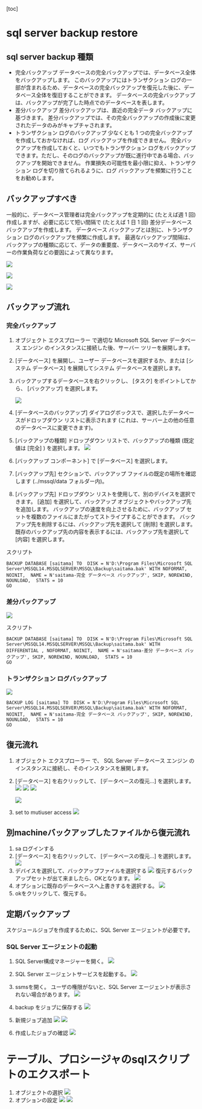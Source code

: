 [toc]

# sql server backup restore

## sql server backup 種類

* 完全バックアップ
  データベースの完全バックアップでは、データベース全体をバックアップします。 このバックアップにはトランザクション ログの一部が含まれるため、データベースの完全バックアップを復元した後に、データベース全体を復旧することができます。 データベースの完全バックアップは、バックアップが完了した時点でのデータベースを表します。
* 差分バックアップ
  差分バックアップは、直近の完全データ バックアップに基づきます。 差分バックアップでは、その完全バックアップの作成後に変更されたデータのみがキャプチャされます。
* トランザクション ログのバックアップ
  少なくとも 1 つの完全バックアップを作成しておかなければ、ログ バックアップを作成できません。 完全バックアップを作成しておくと、いつでもトランザクション ログをバックアップできます。ただし、そのログのバックアップが既に進行中である場合、バックアップを開始できません。
  作業損失の可能性を最小限に抑え、トランザクション ログを切り捨てられるように、ログ バックアップを頻繁に行うことをお勧めします。

## バックアップすべき

一般的に、データベース管理者は完全バックアップを定期的に (たとえば週 1 回) 作成しますが、必要に応じて短い間隔で (たとえば 1 日 1 回) 差分データベース バックアップを作成します。 データベース バックアップとは別に、トランザクション ログのバックアップを頻繁に作成します。 最適なバックアップ間隔は、バックアップの種類に応じて、データの重要度、データベースのサイズ、サーバーの作業負荷などの要因によって異なります。 

![](img/2021-07-06-16-50-43.png)

![](img/2021-07-06-16-52-14.png)

![](img/2021-07-06-16-52-28.png)

## バックアップ流れ

### 完全バックアップ

1. オブジェクト エクスプローラー で適切な Microsoft SQL Server データベース エンジン のインスタンスに接続した後、サーバー ツリーを展開します。

2. [データベース] を展開し、ユーザー データベースを選択するか、または [システム データベース] を展開してシステム データベースを選択します。

3. バックアップするデータベースを右クリックし、 [タスク] をポイントしてから、 [バックアップ] を選択します。

    ![](img/2021-07-06-16-57-59.png)

4. [データベースのバックアップ] ダイアログボックスで、選択したデータベースがドロップダウン リストに表示されます (これは、サーバー上の他の任意のデータベースに変更できます)。

5. [バックアップの種類] ドロップダウン リストで、バックアップの種類 (既定値は [完全] ) を選択します。
   ![](img/2021-07-06-17-03-59.png)

6. [バックアップ コンポーネント] で [データベース] を選択します。

7. [バックアップ先] セクションで、バックアップ ファイルの既定の場所を確認します (../mssql/data フォルダー内)。

8. [バックアップ先] ドロップダウン リストを使用して、別のデバイスを選択できます。 [追加] を選択して、バックアップ オブジェクトやバックアップ先を追加します。 バックアップの速度を向上させるために、バックアップ セットを複数のファイルにまたがってストライプすることができます。
バックアップ先を削除するには、バックアップ先を選択して [削除] を選択します。 既存のバックアップ先の内容を表示するには、バックアップ先を選択して [内容] を選択します。

スクリプト
```
BACKUP DATABASE [saitama] TO  DISK = N'D:\Program Files\Microsoft SQL Server\MSSQL14.MSSQLSERVER\MSSQL\Backup\saitama.bak' WITH NOFORMAT, NOINIT,  NAME = N'saitama-完全 データベース バックアップ', SKIP, NOREWIND, NOUNLOAD,  STATS = 10
GO
```

### 差分バックアップ

![](img/2021-07-06-17-19-52.png)

スクリプト
```
BACKUP DATABASE [saitama] TO  DISK = N'D:\Program Files\Microsoft SQL Server\MSSQL14.MSSQLSERVER\MSSQL\Backup\saitama.bak' WITH  DIFFERENTIAL , NOFORMAT, NOINIT,  NAME = N'saitama-差分 データベース バックアップ', SKIP, NOREWIND, NOUNLOAD,  STATS = 10
GO
```

### トランザクション ログバックアップ

![](img/2021-07-06-17-25-33.png)

```
BACKUP LOG [saitama] TO  DISK = N'D:\Program Files\Microsoft SQL Server\MSSQL14.MSSQLSERVER\MSSQL\Backup\saitama.bak' WITH NOFORMAT, NOINIT,  NAME = N'saitama-完全 データベース バックアップ', SKIP, NOREWIND, NOUNLOAD,  STATS = 10
GO
```

## 復元流れ

1. オブジェクト エクスプローラー で、 SQL Server データベース エンジン のインスタンスに接続し、そのインスタンスを展開します。

2. [データベース] を右クリックして、 [データベースの復元...] を選択します。
    ![](img/2021-07-06-17-30-38.png)
    ![](img/2021-07-06-17-44-39.png)
    ![](img/2021-07-06-17-44-22.png)

    ![](img/2021-07-06-17-56-28.png)

3. set to mutiuser access
   ![](img/2021-07-06-17-53-19.png)


## 別machineバックアップしたファイルから復元流れ

1. sa ログインする
2. [データベース] を右クリックして、 [データベースの復元...] を選択します。
   ![](img/2021-07-06-17-30-38.png)
3. デバイスを選択して、バックアップファイルを選択する
   ![](img\2021-08-24-17-23-11.png)
   復元するバックアップセットが出て来ましたら、OKとなります。
   ![](img\2021-08-24-17-24-24.png)
4. オプションに既存のデータベースへ上書きするを選択する。
   ![](img\2021-08-24-17-26-08.png)
5. okをクリックして、復元する。   

## 定期バックアップ

スケジュールジョブを作成するために、SQL Server エージェントが必要です。

### SQL Server エージェントの起動

1. SQL Server構成マネージャーを開く。
   ![](img/2021-07-06-18-07-00.png)

2. SQL Server エージェントサービスを起動する。
   ![](img/2021-07-06-18-07-38.png)

3. ssmsを開く。
   ユーザの権限がないと、SQL Server エージェントが表示されない場合があります。
   ![](img/2021-07-06-18-14-59.png)

4. backup をジョブに保存する
   ![](img/2021-07-06-18-17-20.png)

5. 新規ジョブ追加
   ![](img/2021-07-06-18-19-09.png)
   ![](img/2021-07-06-18-20-54.png)

6. 作成したジョブの確認
   ![](img/2021-07-06-18-23-41.png)

# テーブル、プロシージャのsqlスクリプトのエクスポート
1. オブジェクトの選択
    ![](img/2021-07-06-18-32-36.png)
2. オプションの設定
    ![](img/2021-07-06-18-32-08.png)
    ![](img/2021-07-06-18-31-46.png)